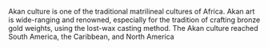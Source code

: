 Akan culture is one of the traditional matrilineal cultures of Africa. Akan art is wide-ranging and renowned, especially for the tradition of crafting bronze gold weights, using the lost-wax casting method. The Akan culture reached South America, the Caribbean, and North America